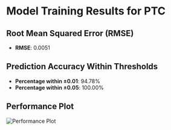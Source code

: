 # Model Training Results for PTC

## Root Mean Squared Error (RMSE)
- **RMSE**: 0.0051

## Prediction Accuracy Within Thresholds
- **Percentage within ±0.01**: 94.78%
- **Percentage within ±0.05**: 100.00%

## Performance Plot
![Performance Plot](../imgs/PTC.png)
